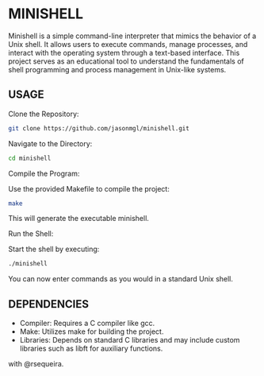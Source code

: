 # MINISHELL
Minishell is a simple command-line interpreter that mimics the behavior of a Unix shell. It allows users to execute commands, manage processes, and interact with the operating system through a text-based interface. This project serves as an educational tool to understand the fundamentals of shell programming and process management in Unix-like systems.

## USAGE
Clone the Repository:

```bash
git clone https://github.com/jasonmgl/minishell.git
```
Navigate to the Directory:

```bash
cd minishell
```
Compile the Program:

Use the provided Makefile to compile the project:

```bash
make
```
This will generate the executable minishell.

Run the Shell:

Start the shell by executing:

```bash
./minishell
```
You can now enter commands as you would in a standard Unix shell.

## DEPENDENCIES
- Compiler: Requires a C compiler like gcc.
- Make: Utilizes make for building the project.
- Libraries: Depends on standard C libraries and may include custom libraries such as libft for auxiliary functions.

with @rsequeira.
